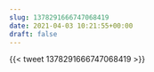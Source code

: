```yaml
---
slug: 1378291666747068419
date: 2021-04-03 10:21:55+00:00
draft: false
---
```


{{< tweet 1378291666747068419 >}}
